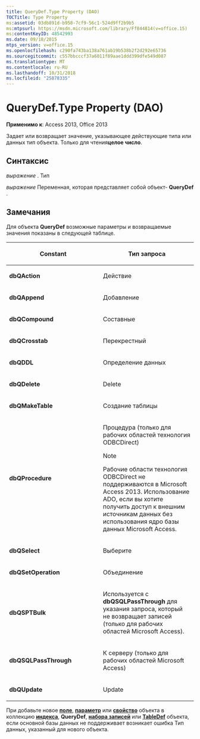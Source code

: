 ```yaml
---
title: QueryDef.Type Property (DAO)
TOCTitle: Type Property
ms:assetid: 03db891d-b958-7cf9-56c1-524d9ff2b9b5
ms:mtpsurl: https://msdn.microsoft.com/library/Ff844814(v=office.15)
ms:contentKeyID: 48542993
ms.date: 09/18/2015
mtps_version: v=office.15
ms.openlocfilehash: c290fa743ba138a761ab19b538b2f2d292e65736
ms.sourcegitcommit: c557bbcccf37a6011f89aae1ddd399dfe549d087
ms.translationtype: MT
ms.contentlocale: ru-RU
ms.lasthandoff: 10/31/2018
ms.locfileid: "25878335"
---
```

# <a name="querydeftype-property-dao"></a>QueryDef.Type Property (DAO)


**Применимо к**: Access 2013, Office 2013

Задает или возвращает значение, указывающее действующие типа или данных тип объекта. Только для чтения**целое число**.

## <a name="syntax"></a>Синтаксис

*выражение* . Тип

*выражение* Переменная, которая представляет собой объект- **QueryDef** .

## <a name="remarks"></a>Замечания

Для объекта **QueryDef** возможные параметры и возвращаемые значения показаны в следующей таблице.

<table>
<colgroup>
<col style="width: 50%" />
<col style="width: 50%" />
</colgroup>
<thead>
<tr class="header">
<th><p>Constant</p></th>
<th><p>Тип запроса</p></th>
</tr>
</thead>
<tbody>
<tr class="odd">
<td><p><strong>dbQAction</strong></p></td>
<td><p>Действие</p></td>
</tr>
<tr class="even">
<td><p><strong>dbQAppend</strong></p></td>
<td><p>Добавление</p></td>
</tr>
<tr class="odd">
<td><p><strong>dbQCompound</strong></p></td>
<td><p>Составные</p></td>
</tr>
<tr class="even">
<td><p><strong>dbQCrosstab</strong></p></td>
<td><p>Перекрестный</p></td>
</tr>
<tr class="odd">
<td><p><strong>dbQDDL</strong></p></td>
<td><p>Определение данных</p></td>
</tr>
<tr class="even">
<td><p><strong>dbQDelete</strong></p></td>
<td><p>Delete</p></td>
</tr>
<tr class="odd">
<td><p><strong>dbQMakeTable</strong></p></td>
<td><p>Создание таблицы</p></td>
</tr>
<tr class="even">
<td><p><strong>dbQProcedure</strong></p></td>
<td><p>Процедура (только для рабочих областей технология ODBCDirect)</p>

> [!NOTE]
> <P>Рабочие области технология ODBCDirect не поддерживаются в Microsoft Access 2013. Использование ADO, если вы хотите получить доступ к внешним источникам данных без использования ядро базы данных Microsoft Access.</P>


<p></p></td>
</tr>
<tr class="odd">
<td><p><strong>dbQSelect</strong></p></td>
<td><p>Выберите</p></td>
</tr>
<tr class="even">
<td><p><strong>dbQSetOperation</strong></p></td>
<td><p>Объединение</p></td>
</tr>
<tr class="odd">
<td><p><strong>dbQSPTBulk</strong></p></td>
<td><p>Используется с <strong>dbQSQLPassThrough</strong> для указания запроса, который не возвращает записей (только для рабочих областей Microsoft Access).</p></td>
</tr>
<tr class="even">
<td><p><strong>dbQSQLPassThrough</strong></p></td>
<td><p>К серверу (только для рабочих областей Microsoft Access)</p></td>
</tr>
<tr class="odd">
<td><p><strong>dbQUpdate</strong></p></td>
<td><p>Update</p></td>
</tr>
</tbody>
</table>


При добавьте новое **[поле](field-object-dao.md)**, **[параметр](parameter-object-dao.md)** или **[свойство](property-object-dao.md)** объекта в коллекцию **[индекса](index-object-dao.md)**, **QueryDef**, **[набора записей](recordset-object-dao.md)** или **[TableDef](tabledef-object-dao.md)** объекта, если основной базы данных не поддерживает возникает ошибка Тип данных, указанный для нового объекта.

